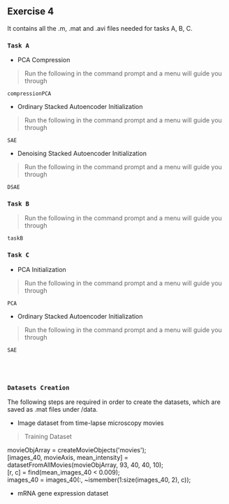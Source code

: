 ## Exercise 4

It contains all the .m, .mat and .avi files needed for tasks A, B, C. <br />

### `Task A`

* PCA Compression

> Run the following in the command prompt and a menu will guide you through

```
compressionPCA
```

* Ordinary Stacked Autoencoder Initialization

> Run the following in the command prompt and a menu will guide you through

```
SAE
```

* Denoising Stacked Autoencoder Initialization

> Run the following in the command prompt and a menu will guide you through

```
DSAE
```


### `Task B`

> Run the following in the command prompt and a menu will guide you through

``` 
taskB
```


### `Task C`

* PCA Initialization

> Run the following in the command prompt and a menu will guide you through

``` 
PCA
```


* Ordinary Stacked Autoencoder Initialization

> Run the following in the command prompt and a menu will guide you through

``` 
SAE
```
<br /><br />

### `Datasets Creation`

The following steps are required in order to create the datasets, which are saved as .mat files under /data.

* Image dataset from time-lapse microscopy movies

> Training Dataset

movieObjArray = createMovieObjects('movies');<br/>
[images_40, movieAxis, mean_intensity] = datasetFromAllMovies(movieObjArray, 93, 40, 40, 10);<br/>
[r, c] = find(mean_images_40 < 0.009);<br/>
images_40 = images_40(:, ~ismember(1:size(images_40, 2), c));<br/>

* mRNA gene expression dataset



